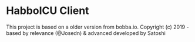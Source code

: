 # HabboICU Client

This project is based on a older version from bobba.io.
Copyright (c) 2019 - based by relevance (@Josedn) & advanced developed by Satoshi

